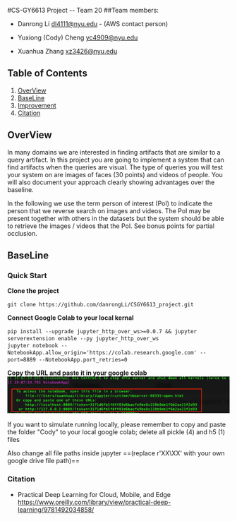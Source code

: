 #CS-GY6613 Project -- Team 20
##Team members:

* Danrong Li dl4111@nyu.edu - (AWS contact person)

* Yuxiong (Cody) Cheng yc4909@nyu.edu

* Xuanhua Zhang xz3426@nyu.edu

## Table of Contents

1. [OverView](##OverView)
2. [BaseLine](##BaseLine)
3. [Improvement](#third-example)
4. [Citation](###Citation)

## OverView
In many domains we are interested in finding artifacts that are similar to a query artifact. In this project you are going to implement a system that can find artifacts when the queries are visual. The type of queries you will test your system on are images of faces (30 points) and videos of people. You will also document your approach clearly showing advantages over the baseline.

In the following we use the term person of interest (PoI) to indicate the person that we reverse search on images and videos. The PoI may be present together with others in the datasets but the system should be able to retrieve the images / videos that the PoI. See bonus points for partial occlusion.


## BaseLine
### Quick Start
**Clone the project**
 ``` console
 git clone https://github.com/danrongLi/CSGY6613_project.git
 ```
 **Connect Google Colab to your local kernal**


``` console
pip install --upgrade jupyter_http_over_ws>=0.0.7 && jupyter serverextension enable --py jupyter_http_over_ws
jupyter notebook --NotebookApp.allow_origin='https://colab.research.google.com' --port=8889 --NotebookApp.port_retries=0
```

**Copy the URL and paste it in your google colab**
![image](pics/Screen%20Shot%202022-04-06%20at%207.10.39%20PM.png)


If you want to simulate running locally, please remember to copy and paste the folder "Cody" to your local google colab; delete all pickle (4) and h5 (1) files

Also change all file paths inside jupyter ==(replace r'XX\XX' with your own google drive file path)==



### Citation
- Practical Deep Learning for Cloud, Mobile, and Edge 
https://www.oreilly.com/library/view/practical-deep-learning/9781492034858/
